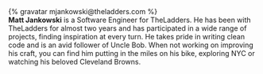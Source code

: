 <div class="profile-container">                                                                                                                                                                                                         
  <div class="profile-thumb">
    {% gravatar mjankowski@theladders.com %}
  </div>
  <div class="profile-content">
    <strong>Matt Jankowski</strong> is a Software Engineer for TheLadders.  He has been with TheLadders for almost two years and has participated in a wide range of projects, finding inspiration at every turn.  He takes pride in writing clean code and is an avid follower of Uncle Bob.  When not working on improving his craft, you can find him putting in the miles on his bike, exploring NYC or watching his beloved Cleveland Browns.
  </div>
</div>

